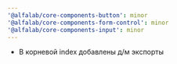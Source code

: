 ```yaml
---
'@alfalab/core-components-button': minor
'@alfalab/core-components-form-control': minor
'@alfalab/core-components-input': minor
---
```


   - В корневой index добавлены д/м экспорты
